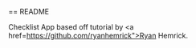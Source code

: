 == README

Checklist App based off tutorial by <a href=https://github.com/ryanhemrick">Ryan Hemrick</a>.
